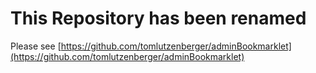 # This Repository has been renamed

Please see [https://github.com/tomlutzenberger/adminBookmarklet](https://github.com/tomlutzenberger/adminBookmarklet)